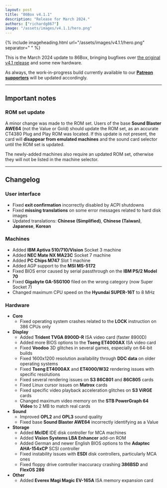 ```yaml
---
layout: post
title: "86Box v4.1.1"
description: "Release for March 2024."
authors: ["richardg867"]
image: "/assets/images/v4.1.1/hero.png"
---
```


{% include imageheading.html url="/assets/images/v4.1.1/hero.png" separator=" " %}

This is the March 2024 update to 86Box, bringing bugfixes over [the original v4.1 release](/2024/02/21/86box-v4-1.html) and some new hardware.

As always, the work-in-progress build currently available to our [**Patreon supporters**](https://www.patreon.com/86box) will be updated accordingly.

<hr />

## Important notes

### ROM set update

A minor change was made to the ROM set. Users of the base **Sound Blaster AWE64** (not the Value or Gold) should update the ROM set, as an accurate CT4380 Plug and Play ROM was located. If this update is not present, the card will **disappear from emulated machines** and the sound card selector until the ROM set is updated.

The newly-added machines also require an updated ROM set, otherwise they will not be listed in the machine selector.

<hr />

## Changelog

### User interface

* Fixed **exit confirmation** incorrectly disabled by ACPI shutdowns
* Fixed **missing translations** on some error messages related to hard disk images
* Updated translations: **Chinese (Simplified)**, **Chinese (Taiwan)**, **Japanese**, **Korean**

### Machines

* Added **IBM Aptiva 510/710/Vision** Socket 3 machine
* Added **NEC Mate NX MA23C** Socket 7 machine
* Added **PC Chips M747** Slot 1 machine
* Added AGP support to the **MSI MS-5172**
* Fixed BIOS error caused by serial passthrough on the **IBM PS/2 Model 70**
* Fixed **Gigabyte GA-5SG100** filed on the wrong category (now Super Socket 7)
* Changed maximum CPU speed on the **Hyundai SUPER-16T** to 8 MHz

### Hardware

* **Core**
  * Fixed operating system crashes related to the **LOCK** instruction on 386 CPUs only
* **Display**
  * Added **Trident TVGA 8900D-R** ISA video card (faster 8900D)
  * Added more BIOS options to the **Tseng ET4000AX** ISA video card
  * Fixed **Voodoo** 3D glitches in several games, especially on 64-bit builds
  * Fixed 1600x1200 resolution availability through **DDC data** on older operating systems
  * Fixed **Tseng ET4000AX** and **ET4000/W32** rendering issues with specific resolutions
  * Fixed several rendering issues on **S3 86C801** and **86C805** cards
  * Fixed Linux cursor issues on **Matrox** cards
  * Fixed specific video playback acceleration glitches on **S3 ViRGE** cards
  * Changed maximum video memory on the **STB PowerGraph 64 Video** to 2 MB to match real cards
* **Sound**
  * Improved **OPL2** and **OPL3** sound quality
  * Fixed base **Sound Blaster AWE64** incorrectly identifying as a Value
* **Storage**
  * Added **McIDE** IDE disk controller for MCA machines
  * Added **Vision Systems LBA Enhancer** add-on ROM
  * Added German and newer English BIOS options to the **Adaptec AHA-154xCP** SCSI controller
  * Fixed instability issues with **ESDI** disk controllers, particularly MCA ones
  * Fixed floppy drive controller inaccuracy crashing **386BSD** and **FlexOS 286**
* **Other**
  * Added **Everex Magi Magic EV-165A** ISA memory expansion card
